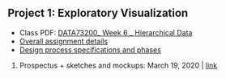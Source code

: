 ## Project 1: Exploratory Visualization

- Class PDF: [DATA73200_ Week 6 _ Hierarchical Data](https://data73200fry.commons.gc.cuny.edu/files/2020/03/DATA73200_-Week-6-_-Hierarchical-Data.pdf)
- [Overall assignment details](https://data73200fry.commons.gc.cuny.edu/project-1-exploratory-visualization/)
- [Design process specifications and phases](https://data73200fry.commons.gc.cuny.edu/design-process-specifications/)

1. Prospectus + sketches and mockups: March 19, 2020 | [link](prospectus-sketches)
